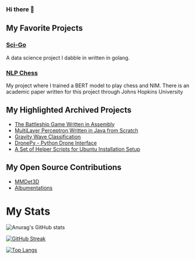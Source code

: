 ### Hi there 👋

## My Favorite Projects

### [Sci-Go](https://github.com/deleomike/sci-go)

A data science project I dabble in written in golang.

### [NLP Chess](https://github.com/deleomike/NLP-Chess)

My project where I trained a BERT model to play chess and NIM. There is an academic paper written for this project through Johns Hopkins University

## My Highlighted Archived Projects

- [The Battleship Game Written in Assembly](https://github.com/deleomike/BattleShip-Assembly)
- [MultiLayer Perceptron Written in Java from Scratch](https://github.com/deleomike/Perceptron)
- [Gravity Wave Classification](https://github.com/deleomike/GravWave)
- [DronePy - Python Drone Interface](https://github.com/deleomike/DronePy)
- [A Set of Helper Scripts for Ubuntu Installation Setup](https://github.com/deleomike/HelperScripts)

## My Open Source Contributions

- [MMDet3D](https://github.com/open-mmlab/mmdetection3d)
- [Albumentations](https://github.com/albumentations-team/albumentations)

# My Stats

![Anurag's GitHub stats](https://github-readme-stats.vercel.app/api?username=deleomike&show_icons=true&theme=radical)

[![GitHub Streak](http://github-readme-streak-stats.herokuapp.com?user=deleomike&theme=dark&background=000000)](https://git.io/streak-stats)

[![Top Langs](https://github-readme-stats.vercel.app/api/top-langs/?username=deleomike&layout=compact&theme=vision-friendly-dark)](https://github.com/anuraghazra/github-readme-stats)

<!--
**deleomike/deleomike** is a ✨ _special_ ✨ repository because its `README.md` (this file) appears on your GitHub profile.

Here are some ideas to get you started:

- 🔭 I’m currently working on ...
- 🌱 I’m currently learning ...
- 👯 I’m looking to collaborate on ...
- 🤔 I’m looking for help with ...
- 💬 Ask me about ...
- 📫 How to reach me: ...
- 😄 Pronouns: ...
- ⚡ Fun fact: ...

-->

